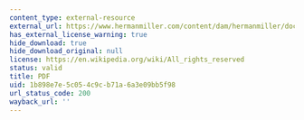 ```yaml
---
content_type: external-resource
external_url: https://www.hermanmiller.com/content/dam/hermanmiller/documents/investors/HMI_2005_MESSAGE_BRIAN_WALKER.pdf
has_external_license_warning: true
hide_download: true
hide_download_original: null
license: https://en.wikipedia.org/wiki/All_rights_reserved
status: valid
title: PDF
uid: 1b898e7e-5c05-4c9c-b71a-6a3e09bb5f98
url_status_code: 200
wayback_url: ''
---
```

